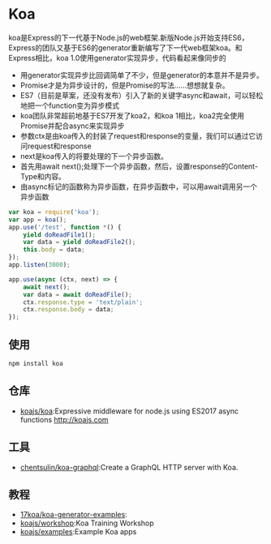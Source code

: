 # Koa

koa是Express的下一代基于Node.js的web框架.新版Node.js开始支持ES6，Express的团队又基于ES6的generator重新编写了下一代web框架koa。和Express相比，koa 1.0使用generator实现异步，代码看起来像同步的

* 用generator实现异步比回调简单了不少，但是generator的本意并不是异步。
* Promise才是为异步设计的，但是Promise的写法……想想就复杂。
* ES7（目前是草案，还没有发布）引入了新的关键字async和await，可以轻松地把一个function变为异步模式
* koa团队非常超前地基于ES7开发了koa2，和koa 1相比，koa2完全使用Promise并配合async来实现异步
* 参数ctx是由koa传入的封装了request和response的变量，我们可以通过它访问request和response
* next是koa传入的将要处理的下一个异步函数。
* 首先用await next();处理下一个异步函数，然后，设置response的Content-Type和内容。
* 由async标记的函数称为异步函数，在异步函数中，可以用await调用另一个异步函数

```js
var koa = require('koa');
var app = koa();
app.use('/test', function *() {
    yield doReadFile1();
    var data = yield doReadFile2();
    this.body = data;
});
app.listen(3000);

app.use(async (ctx, next) => {
    await next();
    var data = await doReadFile();
    ctx.response.type = 'text/plain';
    ctx.response.body = data;
});
```

## 使用

```js
npm install koa
```
## 仓库

- [koajs/koa](https://github.com/koajs/koa):Expressive middleware for node.js using ES2017 async functions <http://koajs.com>

## 工具

- [chentsulin/koa-graphql](https://github.com/chentsulin/koa-graphql):Create a GraphQL HTTP server with Koa.

## 教程

- [17koa/koa-generator-examples](https://github.com/17koa/koa-generator-examples):
- [koajs/workshop](https://github.com/koajs/workshop):Koa Training Workshop
- [koajs/examples](https://github.com/koajs/examples):Example Koa apps
